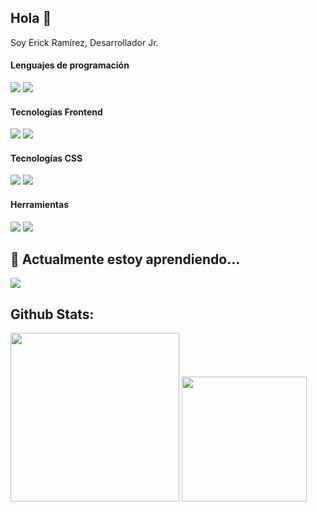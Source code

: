 ## Hola 👋

Soy Erick Ramírez, 
Desarrollador Jr.

<h4>Lenguajes de programación</h4>
<p>
  <img src="https://img.shields.io/badge/JavaScript-F7DF1E?style=for-the-badge&logo=javascript&logoColor=black"/>
  <img src="https://img.shields.io/badge/TypeScript-007ACC?style=for-the-badge&logo=typescript&logoColor=white"/>
</p>

<h4>Tecnologías Frontend</h4>

<p>
  <img src="https://img.shields.io/badge/svelte-%23f1413d.svg?style=for-the-badge&logo=svelte&logoColor=white" />
  <img src="https://img.shields.io/badge/html5-%23E34F26.svg?style=for-the-badge&logo=html5&logoColor=white" />
</p>

<h4>Tecnologías CSS</h4>
<p>
  <img src="https://img.shields.io/badge/Bootstrap-563D7C?style=for-the-badge&logo=bootstrap&logoColor=white"/>
  <img src="https://img.shields.io/badge/tailwindcss-%2338B2AC.svg?style=for-the-badge&logo=tailwind-css&logoColor=white" />
</p>

<!--
<h4>Bases de datos</h4>
<p>
  <img src="https://img.shields.io/badge/MySQL-005C84?style=for-the-badge&logo=mysql&logoColor=white"/>
  <img src="https://img.shields.io/badge/PostgreSQL-316192?style=for-thebadge&logo=postgresql&logoColor=white"/>
</p>
-->

<h4>Herramientas</h4>
<p>
  <img src="https://img.shields.io/badge/GIT-E44C30?style=for-the-badge&logo=git&logoColor=white"/>
  <img src="https://img.shields.io/badge/GitHub-100000?style=for-the-badge&logo=github&logoColor=white"/>
</p>


## 🌱 Actualmente estoy aprendiendo... 
<p>
  <img src="https://img.shields.io/badge/java-%23ED8B00.svg?style=for-the-badge&logo=openjdk&logoColor=white" 
</p>

## Github Stats:
<img height="270em" src="https://github-readme-stats.vercel.app/api/top-langs/?username=erickramirezt&theme=blue-green" />
<img height="200em" src="https://github-readme-stats.vercel.app/api?username=erickramirezt&theme=blue-green"/>

<!--
**erickramirezt/erickramirezt** is a ✨ _special_ ✨ repository because its `README.md` (this file) appears on your GitHub profile.

Here are some ideas to get you started:

- 🔭 I’m currently working on ...

- 👯 I’m looking to collaborate on ...
- 🤔 I’m looking for help with ...
- 💬 Ask me about ...
- 📫 How to reach me: ...
- 😄 Pronouns: ...
- ⚡ Fun fact: ...
-->
